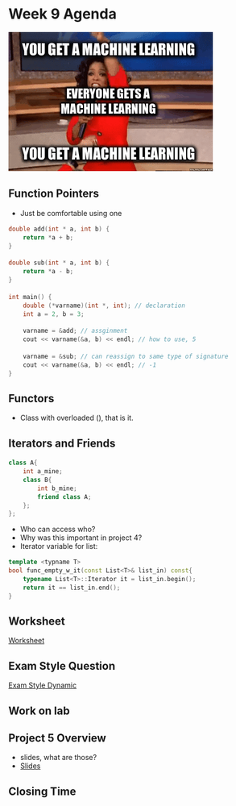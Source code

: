 # Week 9 Agenda
![Image](https://github.com/tgroechel/F17-280/blob/master/.other/pictures/opera.gif)

## Function Pointers
- Just be comfortable using one
```cpp
double add(int * a, int b) {
    return *a + b;
}

double sub(int * a, int b) {
    return *a - b;
}

int main() {
    double (*varname)(int *, int); // declaration
    int a = 2, b = 3;

    varname = &add; // assginment
    cout << varname(&a, b) << endl; // how to use, 5

    varname = &sub; // can reassign to same type of signature
    cout << varname(&a, b) << endl; // -1
}
```
## Functors
- Class with overloaded (), that is it.

## Iterators and Friends
```cpp
class A{
	int a_mine;
	class B{
		int b_mine;
		friend class A;
	};
};
```
- Who can access who?
- Why was this important in project 4?
- Iterator variable for list:
```cpp
template <typname T>
bool func_empty_w_it(const List<T>& list_in) const{
	typename List<T>::Iterator it = list_in.begin();
	return it == list_in.end();
}
```

## Worksheet
[Worksheet](https://docs.google.com/document/d/1R-H_XOJnn3Wnqd4SjiMIgyQFJgBVh1LQF7hBqVjDvbY/edit)

## Exam Style Question
[Exam Style Dynamic](https://docs.google.com/document/d/1BBw-4zw2Pkjh_UhWIFflZMZBn28oGun7Q67SL75IUAo/edit)

## Work on lab

## Project 5 Overview
- slides, what are those?
- [Slides](https://docs.google.com/presentation/d/1owCucd3S0W1IKw5GWbxQNYpw95aUBSQOHa8SaMYmnhE/edit#slide=id.p)


## Closing Time
